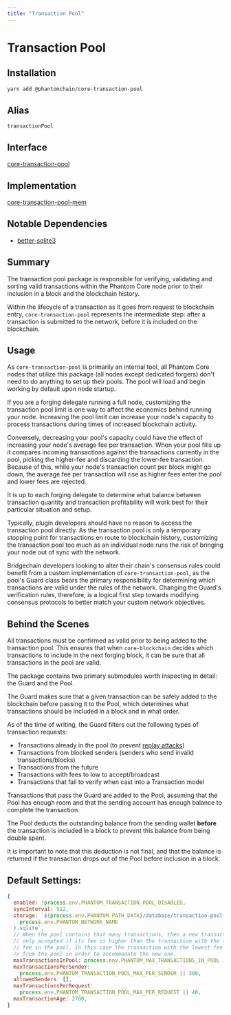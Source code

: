 ```yaml
---
title: "Transaction Pool"
---
```


# Transaction Pool

## Installation

```bash
yarn add @phantomchain/core-transaction-pool
```

## Alias

`transactionPool`

## Interface

[core-transaction-pool](https://github.com/PhantomChain/core/tree/develop/packages/core-transaction-pool)

## Implementation

[core-transaction-pool-mem](https://github.com/PhantomChain/core/tree/develop/packages/core-transaction-pool-mem)

## Notable Dependencies

- [better-sqlite3](https://github.com/JoshuaWise/better-sqlite3)

## Summary

The transaction pool package is responsible for verifying, validating and sorting valid transactions within the Phantom Core node prior to their inclusion in a block and the blockchain history. 

Within the lifecycle of a transaction as it goes from request to blockchain entry, `core-transaction-pool` represents the intermediate step: after a transaction is submitted to the network, before it is included on the blockchain.

## Usage

As `core-transaction-pool` is primarily an internal tool, all Phantom Core nodes that utilize this package (all nodes except dedicated forgers) don't need to do anything to set up their pools. The pool will load and begin working by default upon node startup.

If you are a forging delegate running a full node, customizing the transaction pool limit is one way to affect the economics behind running your node. Increasing the pool limit can increase your node's capacity to process transactions during times of increased blockchain activity. 

Conversely, decreasing your pool's capacity could have the effect of increasing your node's average fee per transaction. When your pool fills up it compares incoming transactions against the transactions currently in the pool, picking the higher-fee and discarding the lower-fee transaction. Because of this, while your node's transaction count per block might go down, the average fee per transaction will rise as higher fees enter the pool and lower fees are rejected. 

It is up to each forging delegate to determine what balance between transaction quantity and transaction profitability will work best for their particular situation and setup.

Typically, plugin developers should have no reason to access the transaction pool directly. As the transaction pool is only a temporary stopping point for transactions en route to blockchain history, customizing the transaction pool too much as an individual node runs the risk of bringing your node out of sync with the network. 

Bridgechain developers looking to alter their chain's consensus rules could benefit from a custom implementation of `core-transaction-pool`, as the pool's Guard class bears the primary responsibility for determining which transactions are valid under the rules of the network. Changing the Guard's verification rules, therefore, is a logical first step towards modifying consensus protocols to better match your custom network objectives.

## Behind the Scenes

All transactions must be confirmed as valid prior to being added to the transaction pool. This ensures that when `core-blockchain` decides which transactions to include in the next forging block, it can be sure that all transactions in the pool are valid. 

The package contains two primary submodules worth inspecting in detail: the Guard and the Pool.

The Guard makes sure that a given transaction can be safely added to the blockchain before passing it to the Pool, which determines what transactions should be included in a block and in what order.

As of the time of writing, the Guard filters out the following types of transaction requests:

- Transactions already in the pool (to prevent [replay attacks](https://en.wikipedia.org/wiki/Replay_attack))
- Transactions from blocked senders (senders who send invalid transactions/blocks)
- Transactions from the future
- Transactions with fees to low to accept/broadcast
- Transactions that fail to verify when cast into a Transaction model

Transactions that pass the Guard are added to the Pool, assuming that the Pool has enough room and that the sending account has enough balance to complete the transaction. 

The Pool deducts the outstanding balance from the sending wallet **before** the transaction is included in a block to prevent this balance from being double spent. 

It is important to note that this deduction is not final, and that the balance is returned if the transaction drops out of the Pool before inclusion in a block.

## Default Settings:
```js
{
  enabled: !process.env.PHANTOM_TRANSACTION_POOL_DISABLED,
  syncInterval: 512,
  storage: `${process.env.PHANTOM_PATH_DATA}/database/transaction-pool-${
    process.env.PHANTOM_NETWORK_NAME
  }.sqlite`,
  // When the pool contains that many transactions, then a new transaction is
  // only accepted if its fee is higher than the transaction with the lowest
  // fee in the pool. In this case the transaction with the lowest fee is removed
  // from the pool in order to accommodate the new one.
  maxTransactionsInPool: process.env.PHANTOM_MAX_TRANSACTIONS_IN_POOL || 100000,
  maxTransactionsPerSender:
    process.env.PHANTOM_TRANSACTION_POOL_MAX_PER_SENDER || 300,
  allowedSenders: [],
  maxTransactionsPerRequest:
    process.env.PHANTOM_TRANSACTION_POOL_MAX_PER_REQUEST || 40,
  maxTransactionAge: 2700,
}
```